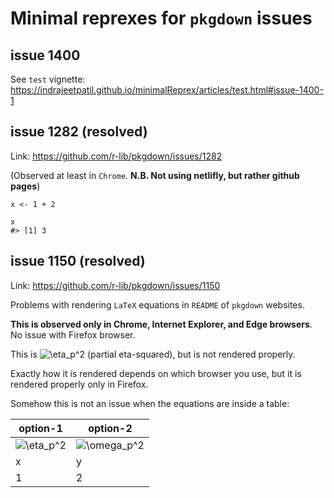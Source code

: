 
Minimal reprexes for `pkgdown` issues
=====================================

issue 1400
----------

See `test` vignette:
<a href="https://indrajeetpatil.github.io/minimalReprex/articles/test.html#issue-1400-1" class="uri">https://indrajeetpatil.github.io/minimalReprex/articles/test.html#issue-1400-1</a>

issue 1282 (resolved)
---------------------

Link:
<a href="https://github.com/r-lib/pkgdown/issues/1282" class="uri">https://github.com/r-lib/pkgdown/issues/1282</a>

(Observed at least in `Chrome`. **N.B. Not using netlifly, but rather
github pages**)

    x <- 1 + 2

    x
    #> [1] 3

issue 1150 (resolved)
---------------------

Link:
<a href="https://github.com/r-lib/pkgdown/issues/1150" class="uri">https://github.com/r-lib/pkgdown/issues/1150</a>

Problems with rendering `LaTeX` equations in `README` of `pkgdown`
websites.

**This is observed only in Chrome, Internet Explorer, and Edge
browsers**. No issue with Firefox browser.

This is
![\\eta\_p^2](http://chart.apis.google.com/chart?cht=tx&chl=%5Ceta_p%5E2 "\eta_p^2")
(partial eta-squared), but is not rendered properly.

Exactly how it is rendered depends on which browser you use, but it is
rendered properly only in Firefox.

Somehow this is not an issue when the equations are inside a table:

| option-1                                                                             | option-2                                                                                   |
|--------------------------------------------------------------------------------------|--------------------------------------------------------------------------------------------|
| ![\\eta\_p^2](http://chart.apis.google.com/chart?cht=tx&chl=%5Ceta_p%5E2 "\eta_p^2") | ![\\omega\_p^2](http://chart.apis.google.com/chart?cht=tx&chl=%5Comega_p%5E2 "\omega_p^2") |
| x                                                                                    | y                                                                                          |
| 1                                                                                    | 2                                                                                          |
